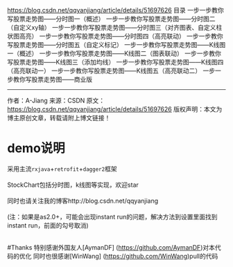 
https://blog.csdn.net/qqyanjiang/article/details/51697626
目录 
一步一步教你写股票走势图——分时图一（概述） 
一步一步教你写股票走势图——分时图二（自定义xy轴） 
一步一步教你写股票走势图——分时图三（对齐图表、自定义柱状图高亮） 
一步一步教你写股票走势图——分时图四（高亮联动） 
一步一步教你写股票走势图——分时图五（自定义标记） 
一步一步教你写股票走势图——K线图一（概述） 
一步一步教你写股票走势图——K线图二（图表联动） 
一步一步教你写股票走势图——K线图三（添加均线） 
一步一步教你写股票走势图——K线图四（高亮联动一） 
一步一步教你写股票走势图——K线图五（高亮联动二） 
一步一步教你写股票走势图——商业版


--------------------- 
作者：A-Jiang 
来源：CSDN 
原文：https://blog.csdn.net/qqyanjiang/article/details/51697626 
版权声明：本文为博主原创文章，转载请附上博文链接！

# demo说明
采用主流`rxjava`+`retrofit`+`dagger2`框架<br><br>
StockChart包括分时图，k线图等实现，欢迎star<br><br>
同时也请关注我的博客http://blog.csdn.net/qqyanjiang<br>
<br>
(注：如果是as2.0+，可能会出现instant run的问题，解决方法到设置里面找到instant run，前面的勾号取消)
<br><br>


#Thanks 
特别感谢外国友人[AymanDF]
(https://github.com/AymanDF)对本代码的优化
同时也很感谢[WinWang] 
(https://github.com/WinWang)pull的代码
